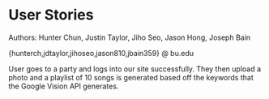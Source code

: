 # User Stories

Authors: Hunter Chun, Justin Taylor, Jiho Seo, Jason Hong, Joseph Bain

{hunterch,jdtaylor,jihoseo,jason810,jbain359} @ bu.edu


User goes to a party and logs into our site successfully. They then upload a photo and a playlist of 10 songs is generated based off the keywords that the Google Vision API generates. 
